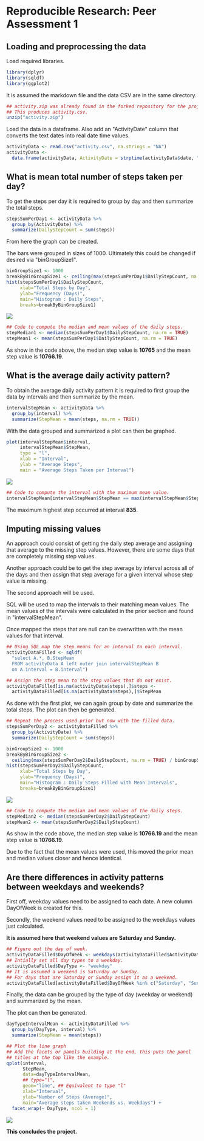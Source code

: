 # Reproducible Research: Peer Assessment 1


## Loading and preprocessing the data

Load required libraries.


```r
library(dplyr)
library(sqldf)
library(ggplot2)
```

It is assumed the markdown file and the data CSV are in the same directory.


```r
## activity.zip was already found in the forked repository for the project.
## This produces activity.csv.
unzip("activity.zip")
```

Load the data in a dataframe.   Also add an "ActivityDate" column that converts the text dates into real date time values.


```r
activityData <- read.csv("activity.csv", na.strings = "NA")
activityData <- 
  data.frame(activityData, ActivityDate = strptime(activityData$date, "%Y-%m-%d"))
```

## What is mean total number of steps taken per day?

To get the steps per day it is required to group by day and then summarize the total steps.


```r
stepsSumPerDay1 <- activityData %>% 
  group_by(ActivityDate) %>% 
  summarize(DailyStepCount = sum(steps))
```

From here the graph can be created.

The bars were grouped in sizes of 1000.  Ultimately this could be changed if desired via "binGroupSize1".


```r
binGroupSize1 <- 1000
breakByBinGroupSize1 <- ceiling(max(stepsSumPerDay1$DailyStepCount, na.rm = TRUE) / binGroupSize1)
hist(stepsSumPerDay1$DailyStepCount, 
     xlab="Total Steps by Day",
     ylab="Frequency (Days)",
     main="Histogram : Daily Steps", 
     breaks=breakByBinGroupSize1)
```

![](PA1_template_files/figure-html/Graph1-1.png)<!-- -->


```r
## Code to compute the median and mean values of the daily steps.
stepMedian1 <- median(stepsSumPerDay1$DailyStepCount, na.rm = TRUE)
stepMean1 <- mean(stepsSumPerDay1$DailyStepCount, na.rm = TRUE)
```

As show in the code above, the median step value is **10765** and the mean step value is **10766.19**.

## What is the average daily activity pattern?

To obtain the average daily activity pattern it is required to first group the data by intervals and then summarize by the mean.


```r
intervalStepMean <- activityData %>%
  group_by(interval) %>%
  summarize(StepMean = mean(steps, na.rm = TRUE))
```

With the data grouped and summarized a plot can then be graphed.


```r
plot(intervalStepMean$interval, 
     intervalStepMean$StepMean, 
     type = "l",
     xlab = "Interval",
     ylab = "Average Steps",
     main = "Average Steps Taken per Interval")
```

![](PA1_template_files/figure-html/Graph2-1.png)<!-- -->


```r
## Code to compute the interval with the maximum mean value.
intervalStepMean[intervalStepMean$StepMean == max(intervalStepMean$StepMean),]$interval
```

The maximum highest step occurred at interval **835**.

## Imputing missing values

An approach could consist of getting the daily step average and assigning that average
to the missing step values.  However, there are some days that are completely
missing step values.

Another approach could be to get the step average by interval across all of the
days and then assign that step average for a given interval whose step value
is missing.

The second approach will be used.

SQL will be used to map the intervals to their matching mean values.  The mean values of the intervals were calculated in the prior section and found in "intervalStepMean".

Once mapped the steps that are null can be overwritten with the mean values for that interval.


```r
## Using SQL map the step means for an interval to each interval.
activityDataFilled <- sqldf(
  "select A.*, B.StepMean 
  FROM activityData A left outer join intervalStepMean B 
  on A.interval = B.interval")

## Assign the step mean to the step values that do not exist.
activityDataFilled[is.na(activityData$steps),]$steps <- 
  activityDataFilled[is.na(activityData$steps),]$StepMean
```

As done with the first plot, we can again group by date and summarize the total steps.  The plot can then be generated.


```r
## Repeat the process used prior but now with the filled data.
stepsSumPerDay2 <- activityDataFilled %>% 
  group_by(ActivityDate) %>% 
  summarize(DailyStepCount = sum(steps))

binGroupSize2 <- 1000
breakByBinGroupSize2 <- 
  ceiling(max(stepsSumPerDay2$DailyStepCount, na.rm = TRUE) / binGroupSize2)
hist(stepsSumPerDay2$DailyStepCount, 
     xlab="Total Steps by Day",
     ylab="Frequency (Days)",
     main="Histogram : Daily Steps Filled with Mean Intervals", 
     breaks=breakByBinGroupSize1)
```

![](PA1_template_files/figure-html/Graph3-1.png)<!-- -->


```r
## Code to compute the median and mean values of the daily steps.
stepMedian2 <- median(stepsSumPerDay2$DailyStepCount)
stepMean2 <- mean(stepsSumPerDay2$DailyStepCount)
```

As show in the code above, the median step value is **10766.19** and the mean step value is **10766.19**.

Due to the fact that the mean values were used, this moved the prior mean and median values closer and hence identical.

## Are there differences in activity patterns between weekdays and weekends?

First off, weekday values need to be assigned to each date.  A new column DayOfWeek is created for this.

Secondly, the weekend values need to be assigned to the weekdays values just calculated.  

**It is assumed here that weekend values are Saturday and Sunday.**


```r
## Figure out the day of week.
activityDataFilled$DayOfWeek <- weekdays(activityDataFilled$ActivityDate)
## Intially set all day types to a weekday.
activityDataFilled$DayType <- "weekday"
## It is assumed a weekend is Saturday or Sunday.
## For days that are Saturday or Sunday assign it as a weekend.
activityDataFilled[activityDataFilled$DayOfWeek %in% c("Saturday", "Sunday"),]$DayType <- "weekend"
```

Finally, the data can be grouped by the type of day (weekday or weekend) and summarized by the mean.

The plot can then be generated.


```r
dayTypeIntervalMean <- activityDataFilled %>%
  group_by(DayType, interval) %>%
  summarize(StepMean = mean(steps))

## Plot the line graph
## Add the facets or panels building at the end, this puts the panel
## titles at the top like the example.
qplot(interval, 
      StepMean, 
      data=dayTypeIntervalMean,
      ## type="l",
      geom="line", ## Equivalent to type "l"
      xlab="Interval",
      ylab="Number of Steps (Average)",
      main="Average steps taken Weekends vs. Weekdays") +
  facet_wrap(~ DayType, ncol = 1)
```

![](PA1_template_files/figure-html/Graph4-1.png)<!-- -->

**This concludes the project.**
